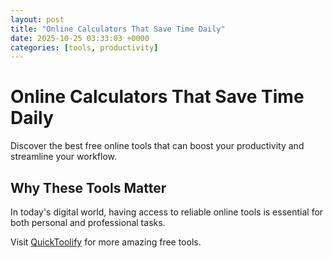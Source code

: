 ```yaml
---
layout: post
title: "Online Calculators That Save Time Daily"
date: 2025-10-25 03:33:03 +0000
categories: [tools, productivity]
---
```


# Online Calculators That Save Time Daily

Discover the best free online tools that can boost your productivity and streamline your workflow.

## Why These Tools Matter

In today's digital world, having access to reliable online tools is essential for both personal and professional tasks.

Visit [QuickToolify](https://quicktoolify.com) for more amazing free tools.